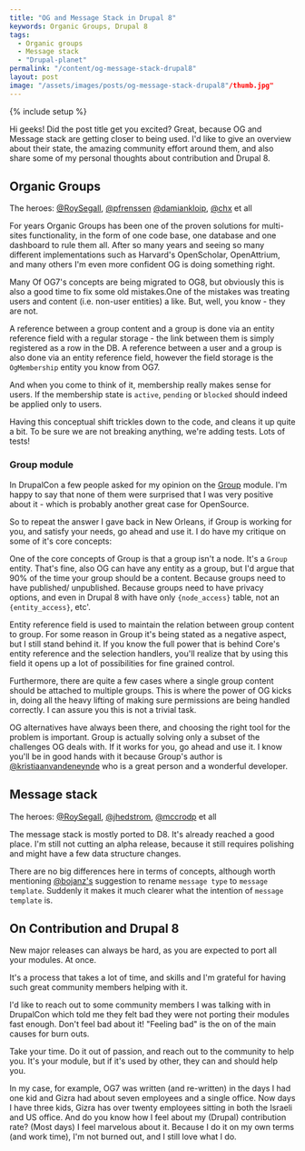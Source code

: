 ```yaml
---
title: "OG and Message Stack in Drupal 8"
keywords: Organic Groups, Drupal 8
tags:
  - Organic groups
  - Message stack
  - "Drupal-planet"
permalink: "/content/og-message-stack-drupal8"
layout: post
image: "/assets/images/posts/og-message-stack-drupal8"/thumb.jpg"
---
```


{% include setup %}

Hi geeks! Did the post title get you excited? Great, because OG and Message stack are
getting closer to being used. I'd like to give an overview about their state, the amazing
community effort around them, and also share some of my personal thoughts about contribution
and Drupal 8.

<!-- more -->

## Organic Groups

The heroes: [@RoySegall](https://www.drupal.org/u/RoySegall), [@pfrenssen](https://www.drupal.org/u/pfrenssen) [@damiankloip](https://www.drupal.org/u/damiankloip), [@chx](https://www.drupal.org/u/chx) et all

For years Organic Groups has been one of the proven solutions for multi-sites functionality,
in the form of one code base, one database and one dashboard to rule them all.
After so many years and seeing so many different implementations such as Harvard's OpenScholar, OpenAttrium, and many others I'm even more confident OG is doing something right.

Many Of OG7's concepts are being migrated to OG8, but obviously this is also a good time to fix some
old mistakes.One of the mistakes was treating users and content (i.e. non-user entities) a like. But, well, you know - they are not.

A reference between a group content and a group is done via an entity reference field with a regular storage - the link between them is simply registered as a row in the DB.
A reference between a user and a group is also done via an entity reference field, however the field storage is the `OgMembership` entity you know from OG7.

And when you come to think of it, membership really makes sense for users. If the membership state is `active`, `pending` or `blocked` should indeed be applied only to users.

Having this conceptual shift trickles down to the code, and cleans it up quite a bit. To be sure we are not
breaking anything, we're adding tests. Lots of tests!

### Group module

In DrupalCon a few people asked for my opinion on the [Group](https://www.drupal.org/project/group) module. I'm happy to say that none of them
were surprised that I was very positive about it - which is probably another great case for OpenSource.

So to repeat the answer I gave back in New Orleans, if Group is working for you,
and satisfy your needs, go ahead and use it. I do have my critique on some of it's core concepts:

One of the core concepts of Group is that a group isn't a node. It's a `Group` entity. That's fine, also OG
can have any entity as a group, but I'd argue that 90% of the time your group should be a content.
Because groups need to have published/ unpublished. Because groups need to have privacy options, and
even in Drupal 8 with have only `{node_access}` table, not an `{entity_access}`, etc'.

Entity reference field is used to maintain the relation between group content to group. For some reason in Group it's being stated as a negative aspect, but I still stand behind it. If you know the full power that is behind Core's entity reference and the selection handlers, you'll realize that by using this field it opens up a lot of possibilities for fine grained control.

Furthermore, there are quite a few cases where a single group content should be attached to multiple groups. This is where the power of OG kicks in, doing all the heavy lifting of making sure permissions
are being handled correctly. I can assure you this is not a trivial task.

OG alternatives have always been there, and choosing the right tool
for the problem is important. Group is actually solving only a subset of the challenges OG deals with. If it works for you, go ahead and use it. I know you'll be in good hands with it because Group's author is [@kristiaanvandeneynde](https://www.drupal.org/u/kristiaanvandeneynde) who is a great person and
a wonderful developer.


## Message stack

The heroes: [@RoySegall](https://www.drupal.org/u/RoySegall), [@jhedstrom](https://www.drupal.org/u/jhedstrom), [@mccrodp](https://www.drupal.org/u/mccrodp) et all

The message stack is mostly ported to D8. It's already reached a good place. I'm still not cutting an alpha release, because it still requires polishing and might have a few data structure changes.

There are no big differences here in terms of concepts, although worth mentioning [@bojanz's](https://www.drupal.org/u/bojanz) suggestion to rename `message type` to `message template`.
Suddenly it makes it much clearer what the intention of `message template` is.

## On Contribution and Drupal 8

New major releases can always be hard, as you are expected to port all your modules. At once.

It's a process that takes a lot of time, and skills and I'm grateful for having such great community members helping with it.

I'd like to reach out to some community members I was talking with in DrupalCon which told me they felt
bad they were not porting their modules fast enough. Don't feel bad about it! "Feeling bad" is the on
of the main causes for burn outs.

Take your time. Do it out of passion, and reach out to the community to help you. It's your module, but if it's used by other, they can and should help you.

In my case, for example, OG7 was written (and re-written) in the days I had one kid and Gizra had about seven employees and a single office. Now days I have three kids, Gizra has over twenty employees sitting in both the Israeli and US office.
And do you know how I feel about my (Drupal) contribution rate? (Most days) I feel marvelous about it. Because I do it on my own terms (and work time), I'm not burned out, and I still love what I do.
